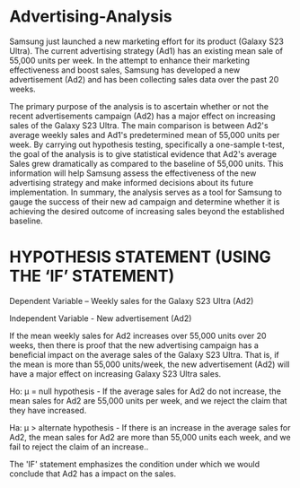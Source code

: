 # Advertising-Analysis
Samsung just launched a new marketing effort for its product (Galaxy S23 Ultra). The current advertising strategy (Ad1) has an existing mean sale of 55,000 units per week. In the attempt to enhance their marketing effectiveness and boost sales, Samsung has developed a new advertisement (Ad2) and has been collecting sales data over the past 20 weeks.

The primary purpose of the analysis is to ascertain whether or not the recent advertisements campaign (Ad2) has a major effect on increasing sales of the Galaxy S23 Ultra. The main comparison is between Ad2's average weekly sales and Ad1's predetermined mean of 55,000 units per week. By carrying out hypothesis testing, specifically a one-sample t-test, the goal of the analysis is to give statistical evidence that Ad2's average Sales grew dramatically as compared to the baseline of 55,000 units. This information will help Samsung assess the effectiveness of the new advertising strategy and make informed decisions about its future implementation.
In summary, the analysis serves as a tool for Samsung to gauge the success of their new ad campaign and determine whether it is achieving the desired outcome of increasing sales beyond the established baseline.

# HYPOTHESIS STATEMENT (USING THE ‘IF’ STATEMENT)
Dependent Variable – Weekly sales for the Galaxy S23 Ultra (Ad2)

Independent Variable - New advertisement (Ad2) 

If the mean weekly sales for Ad2 increases over 55,000 units over 20 weeks, then there is proof that the new advertising campaign has a beneficial impact on the average sales of the Galaxy S23 Ultra. That is, if the mean is more than 55,000 units/week, the new advertisement (Ad2) will have a major effect on increasing Galaxy S23 Ultra sales.

Ho: μ = null hypothesis - If the average sales for Ad2 do not increase, the mean sales for Ad2 are 55,000 units per week, and we reject the claim that they have increased.

Ha: μ > alternate hypothesis - If there is an increase in the average sales for Ad2, the mean sales for Ad2 are more than 55,000 units each week, and we fail to reject the claim of an increase..

The 'IF' statement emphasizes the condition under which we would conclude that Ad2 has a impact on the sales.
